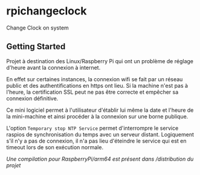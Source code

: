 # rpichangeclock

Change Clock on system

## Getting Started

Projet à destination des Linux/Raspberry Pi qui ont un problème de réglage d'heure avant la connexion à internet.

En effet sur certaines instances, la connexion wifi se fait par un réseau public et des authentifications en https ont lieu.
Si la machine n'est pas à l'heure, la certification SSL peut ne pas être correcte et empêcher sa connexion définitive.

Ce mini logiciel permet à l'utilisateur d'établir lui même la date et l'heure de la mini-machine et ainsi procéder à la connexion sur une borne publique.

L'option ``Temporary stop NTP Service`` permet d'interrompre le service raspios de synchronisation du temps avec un serveur distant. 
Logiquement s'il n'y a pas de connexion, il n'a pas lieu d'éteindre le service qui est en timeout lors de son exécution normale.

*Une compilation pour RaspberryPi/arm64 est présent dans /distribution du projet*
